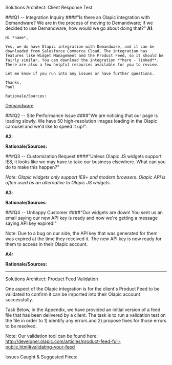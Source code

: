 

Solutions Architect: Client Response Test

###Q1 -- Integration Inquiry
####"Is there an Olapic integration with Demandware? We are in the process of moving to Demandware; if we decided to use Demandware, how would we go about doing that?"
**A1**:
```
Hi *name*,

Yes, we do have Olapic integration with Demandware, and it can be downloaded from Salesforce Commerce Cloud. The integration has features like Widget Management and the Product Feed, so it should be fairly similar. You can download the integration **here - linked**. There are also a few helpful resources available for you to review.

Let me know if you run into any issues or have further questions.

Thanks,
Paul

Rationale/Sources:
```
[Demandware](http://www.demandware.com/link-marketplace/olapic)



###Q2 -- Site Performance Issue
####"We are noticing that our page is loading slowly. We have 50 high-resolution images loading in the Olapic carousel and we'd like to speed it up!".

**A2**:




**Rationale/Sources:**

###Q3 -- Customization Request
####"Unless Olapic JS widgets support IE8, it looks like we may have to take our business elsewhere. What can you do to make this happen?"

*Note: Olapic widgets only support IE9+ and modern browsers. Olapic API is often used as an alternative to Olapic JS widgets.*

**A3**:






**Rationale/Sources**:


###Q4 -- Unhappy Customer
####"Our widgets are down! You sent us an email saying our new API key is ready and now we're getting a message saying API key expired!"

Note: Due to a bug on our side, the API key that was generated for them was expired at the time they received it. The new API key is now ready
for them to access in their Olapic account.


**A4:**


**Rationale/Sources:**


---------------------------------------------------------------------------------------

Solutions Architect: Product Feed Validation

One aspect of the Olapic integration is for the client's Product Feed to be validated to confirm it can be imported into their Olapic account
successfully.

Task
Below, in the Appendix, we have provided an initial version of a feed file that has been delivered by a client. The task is to run a validation test on
the file in order to 1) identify any errors and 2) propose fixes for those errors to be resolved.

Note:
Our validation tool can be found here: http://developer.olapic.com/articles/product-feed-full-public.html#validating-your-feed


Issues Caught & Suggested Fixes:

